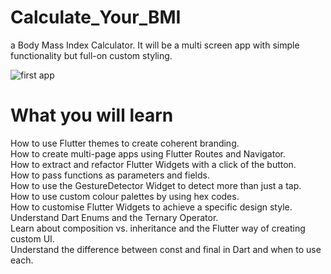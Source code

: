 # Calculate_Your_BMI

a Body Mass Index Calculator. It will be a multi screen app with simple functionality but full-on custom styling.

![first app](https://user-images.githubusercontent.com/70852067/92391344-c71a7680-f11c-11ea-9304-4d01a2ada3b8.gif)

# What you will learn

How to use Flutter themes to create coherent branding.  
How to create multi-page apps using Flutter Routes and Navigator.  
How to extract and refactor Flutter Widgets with a click of the button.  
How to pass functions as parameters and fields.  
How to use the GestureDetector Widget to detect more than just a tap.  
How to use custom colour palettes by using hex codes.  
How to customise Flutter Widgets to achieve a specific design style.  
Understand Dart Enums and the Ternary Operator.  
Learn about composition vs. inheritance and the Flutter way of creating custom UI.  
Understand the difference between const and final in Dart and when to use each.  







